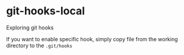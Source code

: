 # git-hooks-local
Exploring git hooks

If you want to enable specific hook, simply copy file from the working directory to the `.git/hooks`
